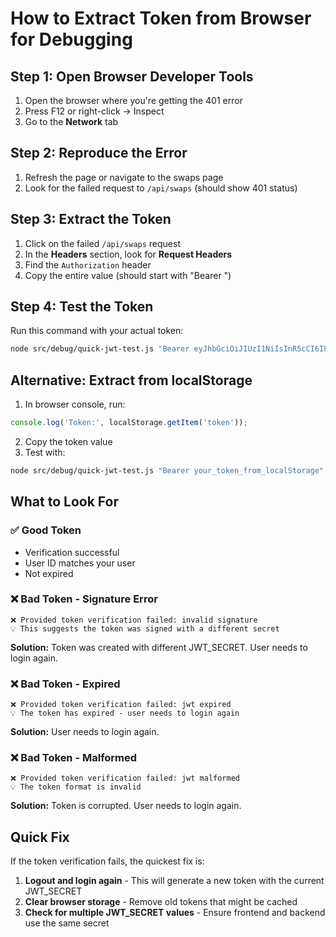 # How to Extract Token from Browser for Debugging

## Step 1: Open Browser Developer Tools
1. Open the browser where you're getting the 401 error
2. Press F12 or right-click → Inspect
3. Go to the **Network** tab

## Step 2: Reproduce the Error
1. Refresh the page or navigate to the swaps page
2. Look for the failed request to `/api/swaps` (should show 401 status)

## Step 3: Extract the Token
1. Click on the failed `/api/swaps` request
2. In the **Headers** section, look for **Request Headers**
3. Find the `Authorization` header
4. Copy the entire value (should start with "Bearer ")

## Step 4: Test the Token
Run this command with your actual token:

```bash
node src/debug/quick-jwt-test.js "Bearer eyJhbGciOiJIUzI1NiIsInR5cCI6IkpXVCJ9.your_actual_token_here"
```

## Alternative: Extract from localStorage
1. In browser console, run:
```javascript
console.log('Token:', localStorage.getItem('token'));
```
2. Copy the token value
3. Test with:
```bash
node src/debug/quick-jwt-test.js "Bearer your_token_from_localStorage"
```

## What to Look For

### ✅ Good Token
- Verification successful
- User ID matches your user
- Not expired

### ❌ Bad Token - Signature Error
```
❌ Provided token verification failed: invalid signature
💡 This suggests the token was signed with a different secret
```
**Solution:** Token was created with different JWT_SECRET. User needs to login again.

### ❌ Bad Token - Expired
```
❌ Provided token verification failed: jwt expired
💡 The token has expired - user needs to login again
```
**Solution:** User needs to login again.

### ❌ Bad Token - Malformed
```
❌ Provided token verification failed: jwt malformed
💡 The token format is invalid
```
**Solution:** Token is corrupted. User needs to login again.

## Quick Fix
If the token verification fails, the quickest fix is:
1. **Logout and login again** - This will generate a new token with the current JWT_SECRET
2. **Clear browser storage** - Remove old tokens that might be cached
3. **Check for multiple JWT_SECRET values** - Ensure frontend and backend use the same secret